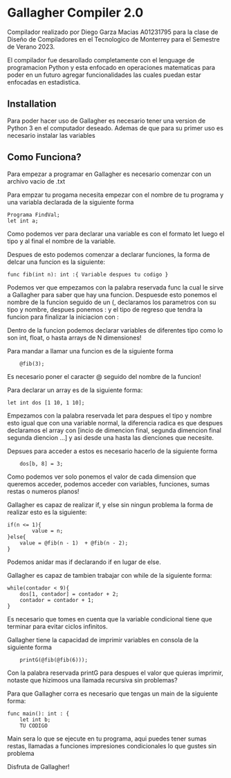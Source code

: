 
# Gallagher Compiler 2.0

Compilador realizado por Diego Garza Macias A01231795 para la clase de Diseño de Compiladores en el Tecnologico de Monterrey para el Semestre de Verano 2023.


El compilador fue desarollado completamente con el lenguage de programacion Python y esta enfocado en operaciones matematicas para poder en un futuro agregar funcionalidades las cuales puedan estar enfocadas en estadistica.




## Installation

Para poder hacer uso de Gallagher es necesario tener una version de Python 3 en el computador deseado. Ademas de que para su primer uso es necesario instalar las variables
    


## Como Funciona?

Para empezar a programar en Gallagher es necesario comenzar con un archivo vacio de .txt

Para empzar tu progama necesita empezar con el nombre de tu programa y una variabla declarada de la siguiente forma

```
Programa FindVal;
let int a;
```

Como podemos ver para declarar una variable es con el formato let luego el tipo y al final el nombre de la variable.

Despues de esto podemos comenzar a declarar funciones, la forma de delcar una funcion es la siguiente:

```
func fib(int n): int :{ Variable despues tu codigo }
```

Podemos ver que empezamos con la palabra reservada func la cual le sirve a Gallagher para saber que hay una funcion. Despuesde esto ponemos el nombre de la funcion seguido de un (, declaramos los parametros con su tipo y nombre, despues ponemos :  y el tipo de regreso que tendra la funcion para finalizar la iniciacion con :

Dentro de la funcion podemos declarar variables de diferentes tipo como lo son int, float, o hasta arrays de N dimensiones!

Para mandar a llamar una funcion es de la siguiente forma

```
    @fib(3);

```

Es necesario poner el caracter @ seguido del nombre de la funcion!

Para declarar un array es de la siguiente forma:

```
let int dos [1 10, 1 10];
```

Empezamos con la palabra reservada let para despues el tipo y nombre esto igual que con una variable normal, la diferencia radica es que despues declaramos el array con [incio de dimencion final, segunda dimencion final segunda diencion ...] y asi desde una hasta las dienciones que necesite.

Depsues para acceder a estos es necesario hacerlo de la siguiente forma

```
    dos[b, 8] = 3;
```

Como podemos ver solo ponemos el valor de cada dimension que queremos acceder, podemos acceder con variables, funciones, sumas restas o numeros planos!

Gallagher es capaz de realizar if, y else sin ningun problema la forma de realizar esto es la siguiente:

```
if(n <= 1){
        value = n;
}else{
    value = @fib(n - 1)  + @fib(n - 2);
}
```

Podemos anidar mas if declarando if en lugar de else.

Gallagher es capaz de tambien trabajar con while de la siguiente forma:


```
while(contador < 9){
    dos[1, contador] = contador + 2;
    contador = contador + 1;
}
```

Es necesario que tomes en cuenta que la variable condicional tiene que terminar para evitar ciclos infinitos.

Gallagher tiene la capacidad de imprimir variables en consola de la siguiente forma 

```
    printG(@fib(@fib(6)));
```

Con la palabra reservada printG para despues el valor que quieras imprimir, notaste que hizimoos una llamada recursiva sin problemas?


Para que Gallagher corra es necesario que tengas un main de la siguiente forma:

```
func main(): int : {
    let int b;
    TU CODIGO
```

Main sera lo que se ejecute en tu programa, aqui puedes tener sumas restas, llamadas a funciones impresiones condicionales lo que gustes sin problema

Disfruta de Gallagher!